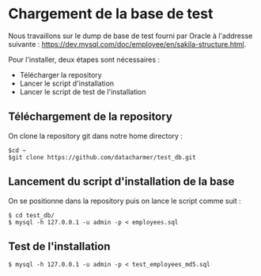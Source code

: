 # Chargement de la base de test
Nous travaillons sur le dump de base de test fourni par Oracle à l'addresse suivante :
<https://dev.mysql.com/doc/employee/en/sakila-structure.html>.

Pour l'installer, deux étapes sont nécessaires :
- Télécharger la repository
- Lancer le script d'installation
- Lancer le script de test de l'installation

## Téléchargement de la repository
On clone la repository git dans notre home directory :
```
$cd ~
$git clone https://github.com/datacharmer/test_db.git
```

## Lancement du script d'installation de la base
On se positionne dans la repository puis on lance le script comme suit :
```
$ cd test_db/
$ mysql -h 127.0.0.1 -u admin -p < employees.sql
```

## Test de l'installation
```
$ mysql -h 127.0.0.1 -u admin -p < test_employees_md5.sql
```


